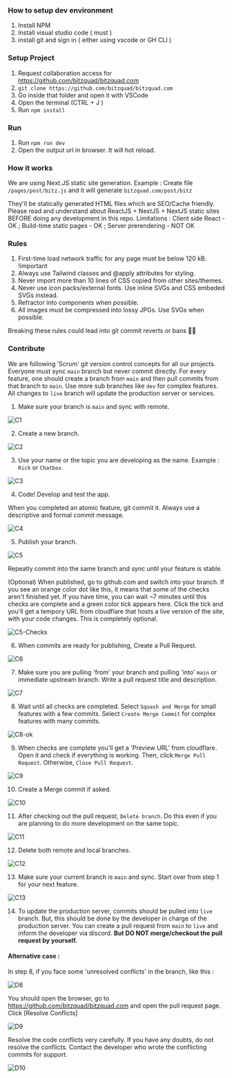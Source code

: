### How to setup dev environment

1. Install NPM
2. Install visual studio code ( must )
3. install git and sign in ( either using vscode or GH CLI )

### Setup Project

1. Request collaboration access for https://github.com/bitzquad/bitzquad.com
2. `git clone https://github.com/bitzquad/bitzquad.com`
3. Go inside that folder and open it with VSCode
4. Open the terminal (CTRL + J )
5. Run `npm install`

### Run

1. Run `npm run dev`
2. Open the output url in browser. It will hot reload.

### How it works

We are using Next.JS static site generation.
Example : Create file `/pages/post/bitz.js` and it will generate `bitzquad.com/post/bitz`

They'll be statically generated HTML files which are SEO/Cache friendly.
Please read and understand about ReactJS + NextJS + NextJS static sites BEFORE doing any development in this repo.
Limitations : Client side React - OK ; Build-time static pages - OK ; Server prerendering - NOT OK

### Rules

1. First-time load network traffic for any page must be below 120 kB. !important
2. Always use Tailwind classes and @apply attributes for styling.
3. Never import more than 10 lines of CSS copied from other sites/themes.
4. Never use icon packs/external fonts. Use inline SVGs and CSS embeded SVGs instead.
5. Refractor into components when possible.
6. All images must be compressed into lossy JPGs. Use SVGs when possible.

Breaking these rules could lead into git commit reverts or bans 😮‍💨

### Contribute

We are following 'Scrum' git version control concepts for all our projects. Everyone must sync `main` branch but never commit directly. For every feature, one should create a branch from `main` and then pull commits from that branch to `main`. Use more sub branches like `dev` for complex features. All changes to `live` branch will update the production server or services.

1. Make sure your branch is `main` and sync with remote.

![C1](Readme/C1.png)

2. Create a new branch.

![C2](Readme/C2.png)

3. Use your name or the topic you are developing as the name. Example : `Rick` or `Chatbox`

![C3](Readme/C3.png)

4. Code! Develop and test the app.

When you completed an atomic feature, git commit it. Always use a descriptive and formal commit message.

![C4](Readme/C4.png)

5. Publish your branch.

![C5](Readme/C5.png)

Repeatly commit into the same branch and sync until your feature is stable.

(Optional) When published, go to github.com and switch into your branch. If you see an orange color dot like this, it means that some of the checks aren't finished yet. If you have time, you can wait ~7 minutes until this checks are complete and a green color tick appears here. Click the tick and you'll get a tempory URL from cloudflare that hosts a live version of the site, with your code changes. This is completely optional.

![C5-Checks](Readme/C5-Checks.png)

6. When commits are ready for publishing, Create a Pull Request.

![C6](Readme/C6.png)

7. Make sure you are pulling 'from' your branch and pulling 'into' `main` or immediate upstream branch. Write a pull request title and description.

![C7](Readme/C7.png)

8. Wait until all checks are completed. Select `Squash and Merge` for small features with a few commits. Select `Create Merge Commit` for complex features with many commits.

![C8-ok](Readme/C8-ok.png)

9. When checks are complete you'll get a 'Preview URL' from cloudflare. Open it and check if everything is working. Then, click `Merge Pull Request`. Otherwise, `Close Pull Request`.

![C9](Readme/C9.png)

10. Create a Merge commit if asked.

![C10](Readme/C10.png)

11. After checking out the pull request, `Delete branch`. Do this even if you are planning to do more development on the same topic.

![C11](Readme/C11.png)

12. Delete both remote and local branches.

![C12](Readme/C12.png)

13. Make sure your current branch is `main` and sync. Start over from step 1 for your next feature.

![C13](Readme/C13.png)

14. To update the production server, commits should be pulled into `live` branch. But, this should be done by the developer in charge of the production server. You can create a pull request from `main` to `live` and inform the developer via discord. **But DO NOT merge/checkout the pull request by yourself.**

#### Alternative case :

In step 8, if you face some 'unresolved conflicts' in the branch, like this :

![D8](Readme/D8-conflicts.png)

You should open the browser, go to https://github.com/bitzquad/bitzquad.com and open the pull request page. Click [Resolve Conflicts]

![D9](Readme/D9.png)

Resolve the code conflicts very carefully. If you have any doubts, do not resolve the conflicts. Contact the developer who wrote the conflicting commits for support.

![D10](Readme/D10.png)
